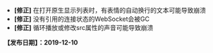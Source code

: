 
- **[修正]** 在打开原生显示列表时，有表情的自动换行的文本可能导致崩溃
- **[修正]** 没有引用的连接状态的WebSocket会被GC
- **[修正]** 循环播放或修改src属性的声音可能导致崩溃


**【发布日期】：2019-12-10**
